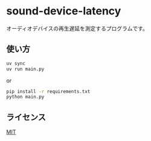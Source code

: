 # sound-device-latency

オーディオデバイスの再生遅延を測定するプログラムです。

## 使い方
```sh
uv sync
uv run main.py
```

or 

```sh
pip install -r requirements.txt
python main.py
```

## ライセンス
[MIT](LICENSE)
